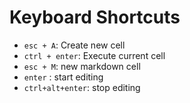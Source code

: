 # Keyboard Shortcuts

- `esc + A`: Create new cell
- `ctrl + enter`: Execute current cell
- `esc + M`: new markdown cell
- `enter` : start editing
- `ctrl+alt+enter`: stop editing







